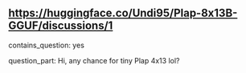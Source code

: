 ## https://huggingface.co/Undi95/Plap-8x13B-GGUF/discussions/1

contains_question: yes

question_part: Hi, any chance for tiny Plap 4x13 lol?